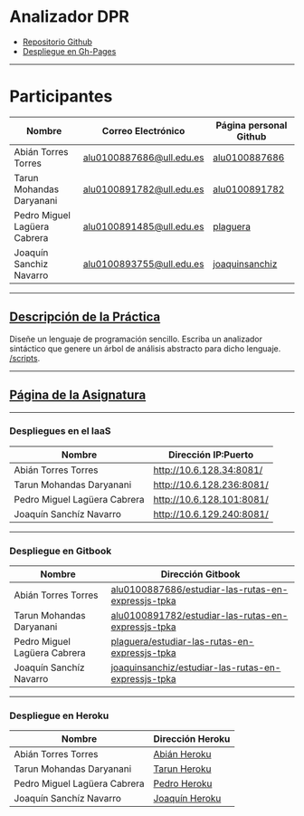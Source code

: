 # Analizador DPR

* [Repositorio Github](https://github.com/ULL-ESIT-PL-1617/analizador-dpr-pedro-tarun-joaquin-abian)
* [Despliegue en Gh-Pages](https://ull-esit-pl-1617.github.io/analizador-dpr-pedro-tarun-joaquin-abian/)

---

# Participantes

| Nombre | Correo Electrónico | Página personal Github |
| --- | --- | --- |
| Abián Torres Torres | alu0100887686@ull.edu.es | [alu0100887686](https://alu0100887686.github.io/) |
| Tarun Mohandas Daryanani | alu0100891782@ull.edu.es | [alu0100891782](https://alu0100891782.github.io/) |
| Pedro Miguel Lagüera Cabrera | alu0100891485@ull.edu.es | [plaguera](https://plaguera.github.io/) |
| Joaquín Sanchiz Navarro | alu0100893755@ull.edu.es | [joaquinsanchiz](https://joaquinsanchiz.github.io/) |

---

## [Descripción de la Práctica](https://casianorodriguezleon.gitbooks.io/ull-esit-1617/content/practicas/practicarecdescparser.html)

Diseñe un lenguaje de programación sencillo. Escriba un analizador sintáctico que genere un árbol de análisis abstracto para dicho lenguaje. [/scripts](/scripts).

---

## [Página de la Asignatura](https://campusvirtual.ull.es/1617/course/view.php?id=1148)

---

### Despliegues en el IaaS

| Nombre | Dirección IP:Puerto |
| --- | --- |
| Abián Torres Torres | <http://10.6.128.34:8081/> |
| Tarun Mohandas Daryanani | <http://10.6.128.236:8081/> |
| Pedro Miguel Lagüera Cabrera | <http://10.6.128.101:8081/> |
| Joaquín Sanchíz Navarro  | <http://10.6.129.240:8081/> |

---

### Despliegue en Gitbook

| Nombre | Dirección Gitbook |
| --- | --- |
| Abián Torres Torres | [alu0100887686/estudiar-las-rutas-en-expressjs-tpka](https://alu0100887686.gitbooks.io/analizador-dpr/content/) |
| Tarun Mohandas Daryanani | [alu0100891782/estudiar-las-rutas-en-expressjs-tpka](https://alu0100891782.gitbooks.io/analizador-dpr/content/) |
| Pedro Miguel Lagüera Cabrera | [plaguera/estudiar-las-rutas-en-expressjs-tpka](https://plaguera.gitbooks.io/analizador-dpr/content/) |
| Joaquín Sanchíz Navarro | [joaquinsanchiz/estudiar-las-rutas-en-expressjs-tpka](https://joaquinsanchiz.gitbooks.io/analizador-dpr/content/) |

---

### Despliegue en Heroku

| Nombre | Dirección Heroku |
| --- | --- |
| Abián Torres Torres | [Abián Heroku](https://analizador-dpr-abian.herokuapp.com/) |
| Tarun Mohandas Daryanani | [Tarun Heroku](https://analizador-dpr-tarun.herokuapp.com/) |
| Pedro Miguel Lagüera Cabrera | [Pedro Heroku](https://analizador-dpr-pedro.herokuapp.com/) |
| Joaquín Sanchíz Navarro | [Joaquín Heroku](https://analizador-dpr-joaquin.herokuapp.com/) |
